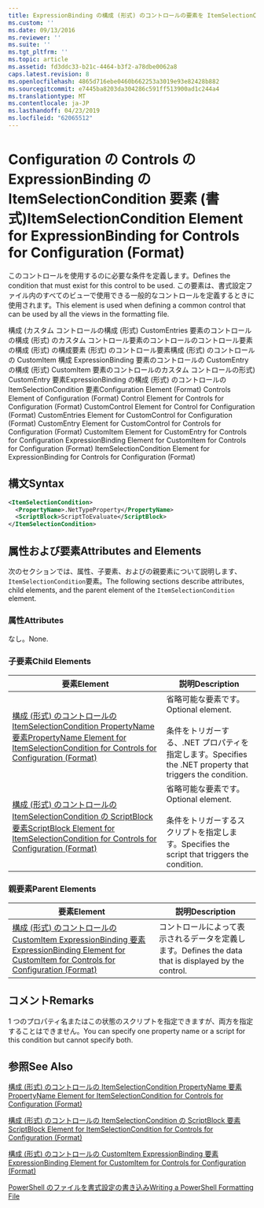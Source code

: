 ```yaml
---
title: ExpressionBinding の構成 (形式) のコントロールの要素を ItemSelectionCondition |Microsoft Docs
ms.custom: ''
ms.date: 09/13/2016
ms.reviewer: ''
ms.suite: ''
ms.tgt_pltfrm: ''
ms.topic: article
ms.assetid: fd3ddc33-b21c-4464-b3f2-a78dbe0062a8
caps.latest.revision: 8
ms.openlocfilehash: 4865d716ebe0460b662253a3019e93e82428b882
ms.sourcegitcommit: e7445ba8203da304286c591ff513900ad1c244a4
ms.translationtype: MT
ms.contentlocale: ja-JP
ms.lasthandoff: 04/23/2019
ms.locfileid: "62065512"
---
```

# <a name="itemselectioncondition-element-for-expressionbinding-for-controls-for-configuration-format"></a><span data-ttu-id="6cb30-102">Configuration の Controls の ExpressionBinding の ItemSelectionCondition 要素 (書式)</span><span class="sxs-lookup"><span data-stu-id="6cb30-102">ItemSelectionCondition Element for ExpressionBinding for Controls for Configuration (Format)</span></span>

<span data-ttu-id="6cb30-103">このコントロールを使用するのに必要な条件を定義します。</span><span class="sxs-lookup"><span data-stu-id="6cb30-103">Defines the condition that must exist for this control to be used.</span></span> <span data-ttu-id="6cb30-104">この要素は、書式設定ファイル内のすべてのビューで使用できる一般的なコントロールを定義するときに使用されます。</span><span class="sxs-lookup"><span data-stu-id="6cb30-104">This element is used when defining a common control that can be used by all the views in the formatting file.</span></span>

<span data-ttu-id="6cb30-105">構成 (カスタム コントロールの構成 (形式) CustomEntries 要素のコントロールの構成 (形式) のカスタム コントロール要素のコントロールのコントロール要素の構成 (形式) の構成要素 (形式) のコントロール要素構成 (形式) のコントロールの CustomItem 構成 ExpressionBinding 要素のコントロールの CustomEntry の構成 (形式) CustomItem 要素のコントロールのカスタム コントロールの形式) CustomEntry 要素ExpressionBinding の構成 (形式) のコントロールの ItemSelectionCondition 要素</span><span class="sxs-lookup"><span data-stu-id="6cb30-105">Configuration Element (Format) Controls Element of Configuration (Format) Control Element for Controls for Configuration (Format) CustomControl Element for Control for Configuration (Format) CustomEntries Element for CustomControl for Configuration (Format) CustomEntry Element for CustomControl for Controls for Configuration (Format) CustomItem Element for CustomEntry for Controls for Configuration ExpressionBinding Element for CustomItem for Controls for Configuration (Format) ItemSelectionCondition Element for ExpressionBinding for Controls for Configuration (Format)</span></span>

## <a name="syntax"></a><span data-ttu-id="6cb30-106">構文</span><span class="sxs-lookup"><span data-stu-id="6cb30-106">Syntax</span></span>

```xml
<ItemSelectionCondition>
  <PropertyName>.NetTypeProperty</PropertyName>
  <ScriptBlock>ScriptToEvaluate</ScriptBlock>
</ItemSelectionCondition>
```

## <a name="attributes-and-elements"></a><span data-ttu-id="6cb30-107">属性および要素</span><span class="sxs-lookup"><span data-stu-id="6cb30-107">Attributes and Elements</span></span>

<span data-ttu-id="6cb30-108">次のセクションでは、属性、子要素、およびの親要素について説明します、`ItemSelectionCondition`要素。</span><span class="sxs-lookup"><span data-stu-id="6cb30-108">The following sections describe attributes, child elements, and the parent element of the `ItemSelectionCondition` element.</span></span>

### <a name="attributes"></a><span data-ttu-id="6cb30-109">属性</span><span class="sxs-lookup"><span data-stu-id="6cb30-109">Attributes</span></span>

<span data-ttu-id="6cb30-110">なし。</span><span class="sxs-lookup"><span data-stu-id="6cb30-110">None.</span></span>

### <a name="child-elements"></a><span data-ttu-id="6cb30-111">子要素</span><span class="sxs-lookup"><span data-stu-id="6cb30-111">Child Elements</span></span>

|<span data-ttu-id="6cb30-112">要素</span><span class="sxs-lookup"><span data-stu-id="6cb30-112">Element</span></span>|<span data-ttu-id="6cb30-113">説明</span><span class="sxs-lookup"><span data-stu-id="6cb30-113">Description</span></span>|
|-------------|-----------------|
|[<span data-ttu-id="6cb30-114">構成 (形式) のコントロールの ItemSelectionCondition PropertyName 要素</span><span class="sxs-lookup"><span data-stu-id="6cb30-114">PropertyName Element for ItemSelectionCondition for Controls for Configuration (Format)</span></span>](./propertyname-element-for-itemseclectioncondition-for-controls-for-configuration-format.md)|<span data-ttu-id="6cb30-115">省略可能な要素です。</span><span class="sxs-lookup"><span data-stu-id="6cb30-115">Optional element.</span></span><br /><br /> <span data-ttu-id="6cb30-116">条件をトリガーする、.NET プロパティを指定します。</span><span class="sxs-lookup"><span data-stu-id="6cb30-116">Specifies the .NET property that triggers the condition.</span></span>|
|[<span data-ttu-id="6cb30-117">構成 (形式) のコントロールの ItemSelectionCondition の ScriptBlock 要素</span><span class="sxs-lookup"><span data-stu-id="6cb30-117">ScriptBlock Element for ItemSelectionCondition for Controls for Configuration (Format)</span></span>](./scriptblock-element-for-itemseclectioncondition-for-controls-for-configuration-format.md)|<span data-ttu-id="6cb30-118">省略可能な要素です。</span><span class="sxs-lookup"><span data-stu-id="6cb30-118">Optional element.</span></span><br /><br /> <span data-ttu-id="6cb30-119">条件をトリガーするスクリプトを指定します。</span><span class="sxs-lookup"><span data-stu-id="6cb30-119">Specifies the script that triggers the condition.</span></span>|

### <a name="parent-elements"></a><span data-ttu-id="6cb30-120">親要素</span><span class="sxs-lookup"><span data-stu-id="6cb30-120">Parent Elements</span></span>

|<span data-ttu-id="6cb30-121">要素</span><span class="sxs-lookup"><span data-stu-id="6cb30-121">Element</span></span>|<span data-ttu-id="6cb30-122">説明</span><span class="sxs-lookup"><span data-stu-id="6cb30-122">Description</span></span>|
|-------------|-----------------|
|[<span data-ttu-id="6cb30-123">構成 (形式) のコントロールの CustomItem ExpressionBinding 要素</span><span class="sxs-lookup"><span data-stu-id="6cb30-123">ExpressionBinding Element for CustomItem for Controls for Configuration (Format)</span></span>](./expressionbinding-element-for-customitem-for-controls-for-configuration-format.md)|<span data-ttu-id="6cb30-124">コントロールによって表示されるデータを定義します。</span><span class="sxs-lookup"><span data-stu-id="6cb30-124">Defines the data that is displayed by the control.</span></span>|

## <a name="remarks"></a><span data-ttu-id="6cb30-125">コメント</span><span class="sxs-lookup"><span data-stu-id="6cb30-125">Remarks</span></span>

<span data-ttu-id="6cb30-126">1 つのプロパティ名またはこの状態のスクリプトを指定できますが、両方を指定することはできません。</span><span class="sxs-lookup"><span data-stu-id="6cb30-126">You can specify one property name or a script for this condition but cannot specify both.</span></span>

## <a name="see-also"></a><span data-ttu-id="6cb30-127">参照</span><span class="sxs-lookup"><span data-stu-id="6cb30-127">See Also</span></span>

[<span data-ttu-id="6cb30-128">構成 (形式) のコントロールの ItemSelectionCondition PropertyName 要素</span><span class="sxs-lookup"><span data-stu-id="6cb30-128">PropertyName Element for ItemSelectionCondition for Controls for Configuration (Format)</span></span>](./propertyname-element-for-itemseclectioncondition-for-controls-for-configuration-format.md)

[<span data-ttu-id="6cb30-129">構成 (形式) のコントロールの ItemSelectionCondition の ScriptBlock 要素</span><span class="sxs-lookup"><span data-stu-id="6cb30-129">ScriptBlock Element for ItemSelectionCondition for Controls for Configuration (Format)</span></span>](./scriptblock-element-for-itemseclectioncondition-for-controls-for-configuration-format.md)

[<span data-ttu-id="6cb30-130">構成 (形式) のコントロールの CustomItem ExpressionBinding 要素</span><span class="sxs-lookup"><span data-stu-id="6cb30-130">ExpressionBinding Element for CustomItem for Controls for Configuration (Format)</span></span>](./expressionbinding-element-for-customitem-for-controls-for-configuration-format.md)

[<span data-ttu-id="6cb30-131">PowerShell のファイルを書式設定の書き込み</span><span class="sxs-lookup"><span data-stu-id="6cb30-131">Writing a PowerShell Formatting File</span></span>](./writing-a-powershell-formatting-file.md)
